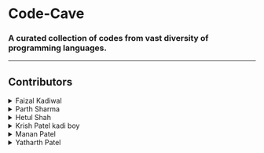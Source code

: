 # Code-Cave
<h3>A curated collection of codes from vast diversity of programming languages.</h3>
<hr>
<h2>Contributors</h2>


<details>
  <summary>
  Faizal Kadiwal
  </summary>
  <p>
  👋Hey I am Faizal Kadiwal<br>
  Full-stack developer and learner passionate about exploring new technologies and delivering quality solutions. Sharing my projects and contributions on Github.<br>
  Profile : https://github.com/faizal108
  </p>
</details>


<details>  
  <summary>
  Parth Sharma 
  </summary>
  <p>
   👋Hey I am Parth Sharma<br>
  A work oriented smartworking individual accented with the latest trends and technologies of cyber security, having an inborn passion for technology and a strong sense of responsibility.<br>
  Profile : https://github.com/hack-parthsharma
  </p>
</details>
 
<details>
  <summary>
  Hetul Shah 
  </summary>
  <p>
  Hi, I'm Hetul Shah. I have been working with Python and have experience building web applications with Django , data analysis and visualization with NumPy and Pandas, and machine learning<br>
  Profile : https://github.com/hetul05</p>
</details>

<details>
  <summary>
  Krish Patel
  kadi boy
  </summary>
  <p>https://github.com/krishpatel2383</p>
</details>

<details>
  <summary>
  Manan Patel
  
  </summary>
  <p>https://github.com/manan2702</p>
</details>

<details>
  <summary>
  Yatharth Patel
  </summary>
  <p>https://github.com/yatharthnpatel1</p>
</details>
